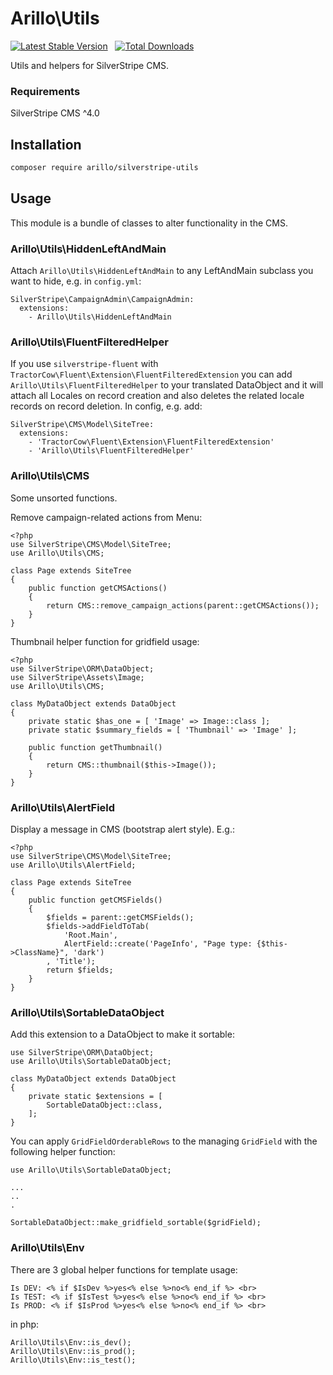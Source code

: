 # Arillo\Utils

[![Latest Stable Version](https://poser.pugx.org/arillo/silverstripe-utils/v/stable?format=flat)](https://packagist.org/packages/arillo/silverstripe-utils)
&nbsp;
[![Total Downloads](https://poser.pugx.org/arillo/silverstripe-utils/downloads?format=flat)](https://packagist.org/packages/arillo/silverstripe-utils)

Utils and helpers for SilverStripe CMS.

### Requirements

SilverStripe CMS ^4.0

## Installation

```bash
composer require arillo/silverstripe-utils
```

## Usage

This module is a bundle of classes to alter functionality in the CMS.

### Arillo\Utils\HiddenLeftAndMain

Attach `Arillo\Utils\HiddenLeftAndMain` to any LeftAndMain subclass you want to hide, e.g. in `config.yml`:

```
SilverStripe\CampaignAdmin\CampaignAdmin:
  extensions:
    - Arillo\Utils\HiddenLeftAndMain
```

### Arillo\Utils\FluentFilteredHelper

If you use `silverstripe-fluent` with `TractorCow\Fluent\Extension\FluentFilteredExtension` you can add `Arillo\Utils\FluentFilteredHelper` to your translated DataObject and it will attach all Locales on record creation and also deletes the related locale records on record deletion. In config, e.g. add:

```
SilverStripe\CMS\Model\SiteTree:
  extensions:
    - 'TractorCow\Fluent\Extension\FluentFilteredExtension'
    - 'Arillo\Utils\FluentFilteredHelper'
```

### Arillo\Utils\CMS

Some unsorted functions.

Remove campaign-related actions from Menu:

```
<?php
use SilverStripe\CMS\Model\SiteTree;
use Arillo\Utils\CMS;

class Page extends SiteTree
{
    public function getCMSActions()
    {
        return CMS::remove_campaign_actions(parent::getCMSActions());
    }
}
```

Thumbnail helper function for gridfield usage:

```
<?php
use SilverStripe\ORM\DataObject;
use SilverStripe\Assets\Image;
use Arillo\Utils\CMS;

class MyDataObject extends DataObject
{
    private static $has_one = [ 'Image' => Image::class ];
    private static $summary_fields = [ 'Thumbnail' => 'Image' ];

    public function getThumbnail()
    {
        return CMS::thumbnail($this->Image());
    }
}
```

### Arillo\Utils\AlertField

Display a message in CMS (bootstrap alert style). E.g.:

```
<?php
use SilverStripe\CMS\Model\SiteTree;
use Arillo\Utils\AlertField;

class Page extends SiteTree
{
    public function getCMSFields()
    {
        $fields = parent::getCMSFields();
        $fields->addFieldToTab(
            'Root.Main',
            AlertField::create('PageInfo', "Page type: {$this->ClassName}", 'dark')
        , 'Title');
        return $fields;
    }
}
```

### Arillo\Utils\SortableDataObject

Add this extension to a DataObject to make it sortable:

```
use SilverStripe\ORM\DataObject;
use Arillo\Utils\SortableDataObject;

class MyDataObject extends DataObject
{
    private static $extensions = [
        SortableDataObject::class,
    ];
}
```

You can apply `GridFieldOrderableRows` to the managing `GridField` with the following helper function:

```
use Arillo\Utils\SortableDataObject;

...
..
.

SortableDataObject::make_gridfield_sortable($gridField);
```

### Arillo\Utils\Env

There are 3 global helper functions for template usage:

```
Is DEV: <% if $IsDev %>yes<% else %>no<% end_if %> <br>
Is TEST: <% if $IsTest %>yes<% else %>no<% end_if %> <br>
Is PROD: <% if $IsProd %>yes<% else %>no<% end_if %> <br>
```

in php:

```
Arillo\Utils\Env::is_dev();
Arillo\Utils\Env::is_prod();
Arillo\Utils\Env::is_test();
```


